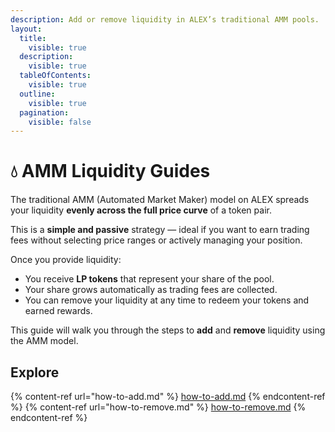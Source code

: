 ```yaml
---
description: Add or remove liquidity in ALEX’s traditional AMM pools.
layout:
  title:
    visible: true
  description:
    visible: true
  tableOfContents:
    visible: true
  outline:
    visible: true
  pagination:
    visible: false
---
```


# 💧 AMM Liquidity Guides

The traditional AMM (Automated Market Maker) model on ALEX spreads your liquidity **evenly across the full price curve** of a token pair.

This is a **simple and passive** strategy — ideal if you want to earn trading fees without selecting price ranges or actively managing your position.

Once you provide liquidity:
- You receive **LP tokens** that represent your share of the pool.
- Your share grows automatically as trading fees are collected.
- You can remove your liquidity at any time to redeem your tokens and earned rewards.

This guide will walk you through the steps to **add** and **remove** liquidity using the AMM model.

## Explore

{% content-ref url="how-to-add.md" %} [how-to-add.md](how-to-add.md) {% endcontent-ref %}
{% content-ref url="how-to-remove.md" %} [how-to-remove.md](how-to-remove.md) {% endcontent-ref %}